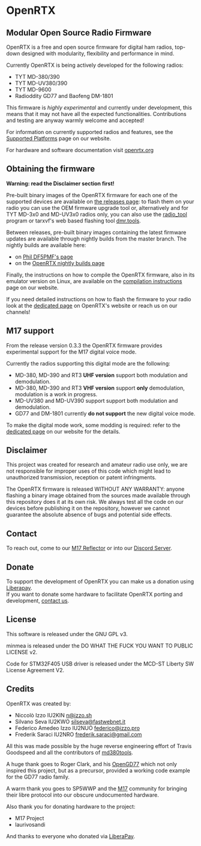 # OpenRTX
## Modular Open Source Radio Firmware

OpenRTX is a free and open source firmware for digital ham radios, top-down designed
with modularity, flexibility and performance in mind.

Currently OpenRTX is being actively developed for the following radios:

- TYT MD-380/390
- TYT MD-UV380/390
- TYT MD-9600
- Radioddity GD77 and Baofeng DM-1801

This firmware is *highly experimental* and currently under development, this means
that it may not have all the expected functionalities. Contributions and testing
are anyway warmly welcome and accepted!

For information on currently supported radios and features, see the [Supported Platforms](https://openrtx.org/#/platforms) page on our website.

For hardware and software documentation visit [openrtx.org](https://openrtx.org/)

## Obtaining the firmware

**Warning: read the Disclaimer section first!**

Pre-built binary images of the OpenRTX firmware for each one of the supported devices are available on [the releases page](https://github.com/OpenRTX/OpenRTX/releases): to flash them on your radio you can use the OEM firmware upgrade tool or, alternatively and for TYT MD-3x0 and MD-UV3x0 radios only, you can also use the [radio_tool](https://github.com/v0l/radio_tool) program or tarxvf's web based flashing tool [dmr.tools](https://dmr.tools).

Between releases, pre-built binary images containing the latest firmware updates are available through nightly builds from the master branch.
The nightly builds are available here:
- on [Phil DF5PMF's page](https://openrtx.schinken-radio.de/nightly/)
- on the [OpenRTX nightly builds page](https://files.openrtx.org/nightly/)

Finally, the instructions on how to compile the OpenRTX firmware, also in its emulator version on Linux, are available on the [compilation instructions](https://openrtx.org/#/compiling) page on our website.

If you need detailed instructions on how to flash the firmware to your radio look at the [dedicated page](https://openrtx.org/#/user_guide) on OpenRTX's website or reach us on our channels!

## M17 support

From the release version 0.3.3 the OpenRTX firmware provides experimental support for the M17 digital voice mode.

Currently the radios supporting this digital mode are the following:
- MD-380, MD-390 and RT3 **UHF version** support both modulation and demodulation.
- MD-380, MD-390 and RT3 **VHF version** support **only** demodulation, modulation is a work in progress.
- MD-UV380 and MD-UV390 support support both modulation and demodulation.
- GD77 and DM-1801 currently **do not support** the new digital voice mode.

To make the digital mode work, some modding is required: refer to the [dedicated page](https://openrtx.org/#/M17/m17?id=hardware-modifications) on our website for the details.

## Disclaimer

This project was created for research and amateur radio use only, we are not
responsible for improper uses of this code which might lead to unauthorized
transmission, reception or patent infringments.

The OpenRTX firmware is released WITHOUT ANY WARRANTY: anyone flashing a binary
image obtained from the sources made available through this repository does it
at its own risk. We always test all the code on our devices before publishing it
on the repository, however we cannot guarantee the absolute absence of bugs and
potential side effects.

## Contact

To reach out, come to our [M17 Reflector](https://m17.openrtx.org) or into our [Discord Server](https://discord.gg/TbR2FVtMya).

## Donate

To support the development of OpenRTX you can make us a donation using [Liberapay](https://liberapay.com/OpenRTX/donate). \
If you want to donate some hardware to facilitate OpenRTX porting and development, [contact us](https://github.com/OpenRTX/OpenRTX#contact).

## License

This software is released under the GNU GPL v3.

minmea is released under the DO WHAT THE FUCK YOU WANT TO PUBLIC LICENSE v2.

Code for STM32F405 USB driver is released under the MCD-ST Liberty SW License Agreement V2.

## Credits

OpenRTX was created by:

- Niccolò Izzo IU2KIN <n@izzo.sh>
- Silvano Seva IU2KWO <silseva@fastwebnet.it>
- Federico Amedeo Izzo IU2NUO <federico@izzo.pro>
- Frederik Saraci IU2NRO <frederik.saraci@gmail.com>

All this was made possible by the huge reverse engineering effort of Travis Goodspeed and all the contributors of [md380tools](https://github.com/travisgoodspeed/md380tools).

A huge thank goes to Roger Clark, and his [OpenGD77](https://github.com/rogerclarkmelbourne/OpenGD77) which not only inspired this project, but as a precursor, provided a working code example for the GD77 radio family.

A warm thank you goes to SP5WWP and the [M17](https://m17project.org) community for bringing their libre protocol into our obscure undocumented hardware.

Also thank you for donating hardware to the project:
* M17 Project
* laurivosandi

And thanks to everyone who donated via [LiberaPay](https://liberapay.com/OpenRTX/donate).
